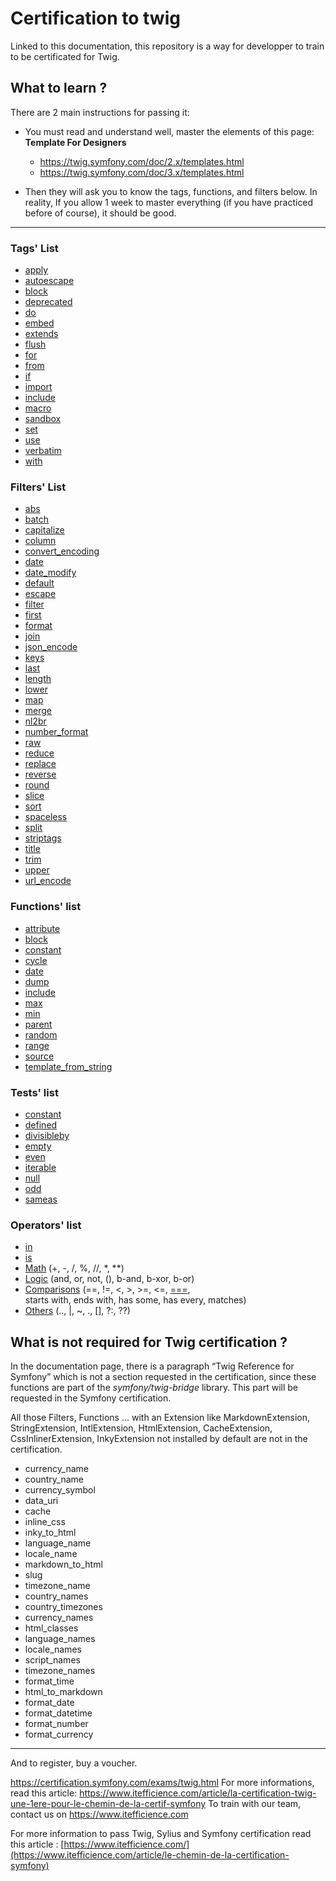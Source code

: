 # Certification to twig

Linked to this documentation, this repository is a way for developper to train to be certificated for Twig.

## What to learn ?

There are 2 main instructions for passing it:

- You must read and understand well, master the elements of this page: <b>Template For Designers</b>
    - https://twig.symfony.com/doc/2.x/templates.html
    - https://twig.symfony.com/doc/3.x/templates.html

- Then they will ask you to know the tags, functions, and filters below. In reality, If you allow 1 week to master everything (if you have practiced before of course), it should be good.

--------------------

### Tags' List

*   [apply](https://twig.symfony.com/doc/3.x/tags/apply.html)
*   [autoescape](https://twig.symfony.com/doc/3.x/tags/autoescape.html)
*   [block](https://twig.symfony.com/doc/3.x/tags/block.html)
*   [deprecated](https://twig.symfony.com/doc/3.x/tags/deprecated.html)
*   [do](https://twig.symfony.com/doc/3.x/tags/do.html)
*   [embed](https://twig.symfony.com/doc/3.x/tags/embed.html)
*   [extends](https://twig.symfony.com/doc/3.x/tags/extends.html)
*   [flush](https://twig.symfony.com/doc/3.x/tags/flush.html)
*   [for](https://twig.symfony.com/doc/3.x/tags/for.html)
*   [from](https://twig.symfony.com/doc/3.x/tags/from.html)
*   [if](https://twig.symfony.com/doc/3.x/tags/if.html)
*   [import](https://twig.symfony.com/doc/3.x/tags/import.html)
*   [include](https://twig.symfony.com/doc/3.x/tags/include.html)
*   [macro](https://twig.symfony.com/doc/3.x/tags/macro.html)
*   [sandbox](https://twig.symfony.com/doc/3.x/tags/sandbox.html)
*   [set](https://twig.symfony.com/doc/3.x/tags/set.html)
*   [use](https://twig.symfony.com/doc/3.x/tags/use.html)
*   [verbatim](https://twig.symfony.com/doc/3.x/tags/verbatim.html)
*   [with](https://twig.symfony.com/doc/3.x/tags/with.html)

### Filters' List

*   [abs](https://twig.symfony.com/doc/3.x/filters/abs.html)
*   [batch](https://twig.symfony.com/doc/3.x/filters/batch.html)
*   [capitalize](https://twig.symfony.com/doc/3.x/filters/capitalize.html)
*   [column](https://twig.symfony.com/doc/3.x/filters/column.html)
*   [convert\_encoding](https://twig.symfony.com/doc/3.x/filters/convert_encoding.html)
*   [date](https://twig.symfony.com/doc/3.x/filters/date.html)
*   [date\_modify](https://twig.symfony.com/doc/3.x/filters/date_modify.html)
*   [default](https://twig.symfony.com/doc/3.x/filters/default.html)
*   [escape](https://twig.symfony.com/doc/3.x/filters/escape.html)
*   [filter](https://twig.symfony.com/doc/3.x/filters/filter.html)
*   [first](https://twig.symfony.com/doc/3.x/filters/first.html)
*   [format](https://twig.symfony.com/doc/3.x/filters/format.html)
*   [join](https://twig.symfony.com/doc/3.x/filters/join.html)
*   [json\_encode](https://twig.symfony.com/doc/3.x/filters/json_encode.html)
*   [keys](https://twig.symfony.com/doc/3.x/filters/keys.html)
*   [last](https://twig.symfony.com/doc/3.x/filters/last.html)
*   [length](https://twig.symfony.com/doc/3.x/filters/length.html)
*   [lower](https://twig.symfony.com/doc/3.x/filters/lower.html)
*   [map](https://twig.symfony.com/doc/3.x/filters/map.html)
*   [merge](https://twig.symfony.com/doc/3.x/filters/merge.html)
*   [nl2br](https://twig.symfony.com/doc/3.x/filters/nl2br.html)
*   [number\_format](https://twig.symfony.com/doc/3.x/filters/number_format.html)
*   [raw](https://twig.symfony.com/doc/3.x/filters/raw.html)
*   [reduce](https://twig.symfony.com/doc/3.x/filters/reduce.html)
*   [replace](https://twig.symfony.com/doc/3.x/filters/replace.html)
*   [reverse](https://twig.symfony.com/doc/3.x/filters/reverse.html)
*   [round](https://twig.symfony.com/doc/3.x/filters/round.html)
*   [slice](https://twig.symfony.com/doc/3.x/filters/slice.html)
*   [sort](https://twig.symfony.com/doc/3.x/filters/sort.html)
*   [spaceless](https://twig.symfony.com/doc/3.x/filters/spaceless.html)
*   [split](https://twig.symfony.com/doc/3.x/filters/split.html)
*   [striptags](https://twig.symfony.com/doc/3.x/filters/striptags.html)
*   [title](https://twig.symfony.com/doc/3.x/filters/title.html)
*   [trim](https://twig.symfony.com/doc/3.x/filters/trim.html)
*   [upper](https://twig.symfony.com/doc/3.x/filters/upper.html)
*   [url\_encode](https://twig.symfony.com/doc/3.x/filters/url_encode.html)

### Functions' list

*   [attribute](https://twig.symfony.com/doc/3.x/functions/attribute.html)
*   [block](https://twig.symfony.com/doc/3.x/functions/block.html)
*   [constant](https://twig.symfony.com/doc/3.x/functions/constant.html)
*   [cycle](https://twig.symfony.com/doc/3.x/functions/cycle.html)
*   [date](https://twig.symfony.com/doc/3.x/functions/date.html)
*   [dump](https://twig.symfony.com/doc/3.x/functions/dump.html)
*   [include](https://twig.symfony.com/doc/3.x/functions/include.html)
*   [max](https://twig.symfony.com/doc/3.x/functions/max.html)
*   [min](https://twig.symfony.com/doc/3.x/functions/min.html)
*   [parent](https://twig.symfony.com/doc/3.x/functions/parent.html)
*   [random](https://twig.symfony.com/doc/3.x/functions/random.html)
*   [range](https://twig.symfony.com/doc/3.x/functions/range.html)
*   [source](https://twig.symfony.com/doc/3.x/functions/source.html)
*   [template\_from\_string](https://twig.symfony.com/doc/3.x/functions/template_from_string.html)

### Tests' list

*   [constant](https://twig.symfony.com/doc/3.x/tests/constant.html)
*   [defined](https://twig.symfony.com/doc/3.x/tests/defined.html)
*   [divisibleby](https://twig.symfony.com/doc/3.x/tests/divisibleby.html)
*   [empty](https://twig.symfony.com/doc/3.x/tests/empty.html)
*   [even](https://twig.symfony.com/doc/3.x/tests/even.html)
*   [iterable](https://twig.symfony.com/doc/3.x/tests/iterable.html)
*   [null](https://twig.symfony.com/doc/3.x/tests/null.html)
*   [odd](https://twig.symfony.com/doc/3.x/tests/odd.html)
*   [sameas](https://twig.symfony.com/doc/3.x/tests/sameas.html)

### Operators' list

*   [in](https://twig.symfony.com/doc/3.x/templates.html#containment-operator)
*   [is](https://twig.symfony.com/doc/3.x/templates.html#test-operator)
*   [Math](https://twig.symfony.com/doc/3.x/templates.html#math) (+, -, /, %, //, \*, \*\*)
*   [Logic](https://twig.symfony.com/doc/3.x/templates.html#logic) (and, or, not, (), b-and, b-xor, b-or)
*   [Comparisons](https://twig.symfony.com/doc/3.x/templates.html#comparisons) (==, !=, <, >, >=, <=, [===](https://twig.symfony.com/doc/3.x/tests/sameas.html),  
    starts with, ends with, has some, has every, matches)
*   [Others](https://twig.symfony.com/doc/3.x/templates.html#other-operators) (.., |, ~, ., \[\], ?:, ??)

What is not required for Twig certification ?
------------------------------------------------------------

In the documentation page, there is a paragraph “Twig Reference for Symfony” which is not a section requested in the certification, since these functions are part of the _symfony/twig-bridge_ library. This part will be requested in the Symfony certification.

All those Filters, Functions ... with an Extension like MarkdownExtension, StringExtension, IntlExtension, HtmlExtension, CacheExtension, CssInlinerExtension, InkyExtension not installed by default are not in the certification.

- currency_name
- country_name
- currency_symbol
- data_uri
- cache
- inline_css
- inky_to_html
- language_name
- locale_name
- markdown_to_html
- slug
- timezone_name
- country_names
- country_timezones
- currency_names
- html_classes
- language_names
- locale_names
- script_names
- timezone_names
- format_time
- html_to_markdown
- format_date
- format_datetime
- format_number
- format_currency
----------------------
And to register, buy a voucher.

https://certification.symfony.com/exams/twig.html
For more informations, read this article: https://www.itefficience.com/article/la-certification-twig-une-1ere-pour-le-chemin-de-la-certif-symfony
To train with our team, contact us on https://www.itefficience.com

For more information to pass Twig, Sylius and Symfony certification read this article : [https://www.itefficience.com/](https://www.itefficience.com/article/le-chemin-de-la-certification-symfony)
